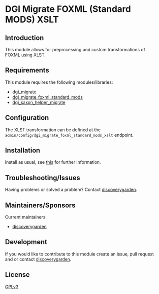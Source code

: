 # DGI Migrate FOXML (Standard MODS) XSLT

## Introduction

This module allows for preprocessing and custom transformations of FOXML using XLST.

## Requirements

This module requires the following modules/libraries:

* [dgi_migrate](https://www.drupal.org/discoverygarden/dgi_migrate)
* [dgi_migrate_foxml_standard_mods](https://github.com/discoverygarden/dgi_migrate/tree/2.x/modules/dgi_migrate_foxml_standard_mods)
* [dgi_saxon_helper_migrate](https://github.com/discoverygarden/dgi_saxon_helper/tree/8.x/modules/migrate)

## Configuration

The XLST transformation can be defined at the `admin/config/dgi_migrate_foxml_standard_mods_xslt` endpoint.

## Installation

Install as usual, see
[this](https://drupal.org/documentation/install/modules-themes/modules-8) for
further information.

## Troubleshooting/Issues

Having problems or solved a problem? Contact
[discoverygarden](http://support.discoverygarden.ca).

## Maintainers/Sponsors

Current maintainers:

* [discoverygarden](http://www.discoverygarden.ca)

## Development

If you would like to contribute to this module create an issue, pull request
and or contact
[discoverygarden](http://support.discoverygarden.ca).

## License

[GPLv3](http://www.gnu.org/licenses/gpl-3.0.txt)
